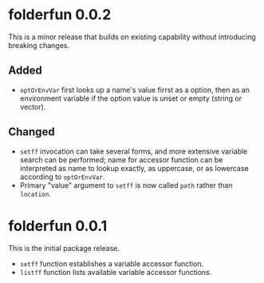# folderfun 0.0.2

This is a minor release that builds on existing capability without introducing breaking changes.

## Added
* `optOrEnvVar` first looks up a name's value firrst as a option, then as an environment variable if the option value is unset or empty (string or vector).

## Changed
* `setff` invocation can take several forms, and more extensive variable search can be performed; name for accessor function can be interpreted as name to lookup exactly, as uppercase, or as lowercase according to `optOrEnvVar`.
* Primary "value" argument to `setff` is now called `path` rather than `location`.

# folderfun 0.0.1

This is the initial package release.

* `setff` function establishes a variable accessor function.
* `listff` function lists available variable accessor functions.
